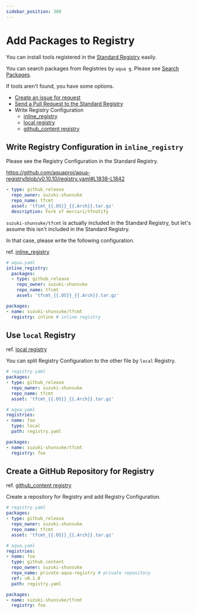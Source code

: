 ```yaml
---
sidebar_position: 300
---
```


# Add Packages to Registry

You can install tools registered in the [Standard Registry](https://github.com/aquaproj/aqua-registry) easily.

You can search packages from Registries by `aqua g`.
Please see [Search Packages](../tutorial-basics/search-packages).

If tools aren't found, you have some options.

* [Create an issue for request](https://github.com/aquaproj/aqua-registry/issues)
* [Send a Pull Request to the Standard Registry](https://github.com/aquaproj/aqua-registry#request-for-new-packages)
* Write Registry Configuration
  * [inline_registry](../reference/config#inline_registry)
  * [local registry](../reference/config#local-registry)
  * [github_content registry](../reference/config#github_content-registry)

## Write Registry Configuration in `inline_registry`

Please see the Registry Configuration in the Standard Registry.

https://github.com/aquaproj/aqua-registry/blob/v0.10.10/registry.yaml#L1838-L1842

```yaml
- type: github_release
  repo_owner: suzuki-shunsuke
  repo_name: tfcmt
  asset: 'tfcmt_{{.OS}}_{{.Arch}}.tar.gz'
  description: Fork of mercari/tfnotify
```

`suzuki-shunsuke/tfcmt` is actually included in the Standard Registry, but let's assume this isn't included in the Standard Registry.

In that case, please write the following configuration.

ref. [inline_registry](../reference/config#inline_registry)

```yaml
# aqua.yaml
inline_registry:
  packages:
  - type: github_release
    repo_owner: suzuki-shunsuke
    repo_name: tfcmt
    asset: 'tfcmt_{{.OS}}_{{.Arch}}.tar.gz'

packages:
- name: suzuki-shunsuke/tfcmt
  registry: inline # inline registry
```

## Use `local` Registry

ref. [local registry](../reference/config#local-registry)

You can split Registry Configuration to the other file by `local` Registry.

```yaml
# registry.yaml
packages:
- type: github_release
  repo_owner: suzuki-shunsuke
  repo_name: tfcmt
  asset: 'tfcmt_{{.OS}}_{{.Arch}}.tar.gz'
```

```yaml
# aqua.yaml
registries:
- name: foo
  type: local
  path: registry.yaml

packages:
- name: suzuki-shunsuke/tfcmt
  registry: foo
```

## Create a GitHub Repository for Registry

ref. [github_content registry](../reference/config#github_content-registry)

Create a repository for Registry and add Registry Configuration.

```yaml
# registry.yaml
packages:
- type: github_release
  repo_owner: suzuki-shunsuke
  repo_name: tfcmt
  asset: 'tfcmt_{{.OS}}_{{.Arch}}.tar.gz'
```

```yaml
# aqua.yaml
registries:
- name: foo
  type: github_content
  repo_owner: suzuki-shunsuke
  repo_name: private-aqua-registry # private repository
  ref: v0.1.0
  path: registry.yaml

packages:
- name: suzuki-shunsuke/tfcmt
  registry: foo
```
